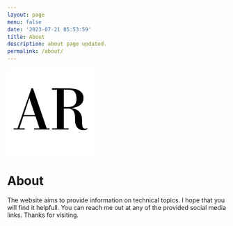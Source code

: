 ```yaml
---
layout: page
menu: false
date: '2023-07-21 05:53:59'
title: About
description: about page updated.
permalink: /about/
---
```


<img class="img-rounded" src="/assets/img/uploads/profile.png" alt="Abdul Rahim" width="200">

# About

<!-- I built this website because i often had many ideas in my mind, about a lot of things, for example how we can develop this country. How we can make this country a better place. How people can be educated, how scientific temper can be promoted in the country, and just how can i make people more happy. Which seems to be more important than ever. There are often crazy ideas in my mind and i am always finding individuals who can turn my dream into reality. I strongly believe that highly motivated men can radically change the world. Will always look for this hit-team. If you find resonence in my ideas, feel your moral and religious duty to reach me and making shit happen. -->

The website aims to provide information on technical topics. I hope that you will find it helpfull. You can reach me out at any of the provided social media links. Thanks for visiting. 
